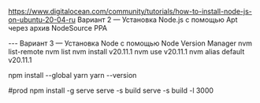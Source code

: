 https://www.digitalocean.com/community/tutorials/how-to-install-node-js-on-ubuntu-20-04-ru
Вариант 2 — Установка Node.js с помощью Apt через архив NodeSource PPA

 --- Вариант 3 — Установка Node с помощью Node Version Manager
nvm list-remote
nvm list
nvm install v20.11.1
nvm use v20.11.1
nvm alias default v20.11.1


npm install --global yarn
yarn --version

#prod
npm install -g serve
serve -s build
serve -s build -l 3000